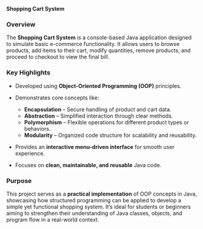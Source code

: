 
**Shopping Cart System**

###  **Overview**

The **Shopping Cart System** is a console-based Java application designed to simulate basic e-commerce functionality. It allows users to browse products, add items to their cart, modify quantities, remove products, and proceed to checkout to view the final bill.

### **Key Highlights**

* Developed using **Object-Oriented Programming (OOP)** principles.
* Demonstrates core concepts like:

  * **Encapsulation** – Secure handling of product and cart data.
  * **Abstraction** – Simplified interaction through clear methods.
  * **Polymorphism** – Flexible operations for different product types or behaviors.
  * **Modularity** – Organized code structure for scalability and reusability.
* Provides an **interactive menu-driven interface** for smooth user experience.
* Focuses on **clean, maintainable, and reusable** Java code.

### **Purpose**

This project serves as a **practical implementation** of OOP concepts in Java, showcasing how structured programming can be applied to develop a simple yet functional shopping system. It’s ideal for students or beginners aiming to strengthen their understanding of Java classes, objects, and program flow in a real-world context.


